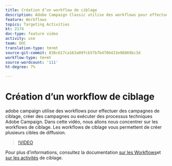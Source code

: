 ```yaml
---
title: Création d’un workflow de ciblage
description: Adobe Campaign Classic utilise des workflows pour effectuer des campagnes de ciblage, créer des campagnes ou exécuter des processus techniques Adobe Campaign. Dans cette vidéo, nous allons nous concentrer sur les workflows de ciblage. Les workflows de ciblage vous permettent de créer plusieurs cibles de diffusion.
feature: Workflows
topics: Targeting Activities
kt: 2174
doc-type: feature video
activity: use
team: DOC
translation-type: tm+mt
source-git-commit: 838c617ca163a09fcb57b7b4706433e98869bc3d
workflow-type: tm+mt
source-wordcount: '111'
ht-degree: 7%

---
```



# Création d’un workflow de ciblage

adobe campaign utilise des workflows pour effectuer des campagnes de ciblage, créer des campagnes ou exécuter des processus techniques Adobe Campaign. Dans cette vidéo, nous allons nous concentrer sur les workflows de ciblage. Les workflows de ciblage vous permettent de créer plusieurs cibles de diffusion.

>[!VIDEO](https://video.tv.adobe.com/v/25605?quality=12)

Pour plus d’informations, consultez la documentation [sur les Workflows](https://docs.adobe.com/content/help/en/campaign-classic/using/automating-with-workflows/introduction/about-workflows.html)et [sur les activités](https://docs.adobe.com/content/help/en/campaign-classic/using/automating-with-workflows/targeting-activities/about-targeting-activities.html) de ciblage.
